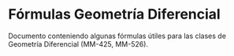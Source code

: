 # Fórmulas Geometría Diferencial

Documento conteniendo algunas fórmulas útiles para las clases de Geometría Diferencial (MM-425, MM-526). 
